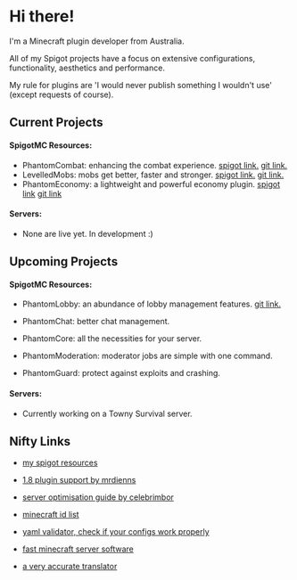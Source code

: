 # Hi there!
I'm a Minecraft plugin developer from Australia.

All of my Spigot projects have a focus on extensive configurations, functionality, aesthetics and performance.

My rule for plugins are 'I would never publish something I wouldn't use' (except requests of course).

## Current Projects
#### SpigotMC Resources:
* PhantomCombat: enhancing the combat experience. [spigot link.](https://www.spigotmc.org/resources/%E2%9A%94-phantomcombat-%E2%9A%94-enhance-your-combat-experience.74060/) [git link.](https://github.com/lokka30/PhantomCombat)
* LevelledMobs: mobs get better, faster and stronger. [spigot link.](https://www.spigotmc.org/resources/%E2%98%85levelledmobs%E2%98%85-a-simple-drag-n-drop-solution-for-mob-attributes.74304/) [git link.](https://github.com/lokka30/LevelledMobs)
* PhantomEconomy: a lightweight and powerful economy plugin. [spigot link](https://www.spigotmc.org/resources/%E2%9B%83-phantomeconomy-%E2%9B%83-a-new-money-system-for-2020.75053/) [git link](https://github.com/lokka30/PhantomEconomy)

#### Servers:
* None are live yet. In development :)

## Upcoming Projects
#### SpigotMC Resources:
* PhantomLobby: an abundance of lobby management features. [git link.](https://github.com/lokka30/PhantomLobby)

* PhantomChat: better chat management.

* PhantomCore: all the necessities for your server.

* PhantomModeration: moderator jobs are simple with one command.

* PhantomGuard: protect against exploits and crashing.

#### Servers:
* Currently working on a Towny Survival server.

## Nifty Links
- [my spigot resources](https://www.spigotmc.org/members/lokka30.828699/#resources)

- [1.8 plugin support by mrdienns](https://www.spigotmc.org/threads/hackers-on-my-server-need-help.345790/page-2#post-3214230)

- [server optimisation guide by celebrimbor](https://www.spigotmc.org/threads/guide-server-optimization%E2%9A%A1.283181/)

- [minecraft id list](https://www.digminecraft.com/lists/item_id_list_pc.php)

- [yaml validator, check if your configs work properly](http://www.yamllint.com/)

- [fast minecraft server software](https://papermc.io/downloads)

- [a very accurate translator](https://www.deepl.com/en/translator)

